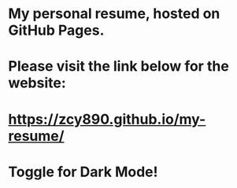# My personal resume, hosted on GitHub Pages.

# Please visit the link below for the website:

# https://zcy890.github.io/my-resume/

# Toggle for Dark Mode!

